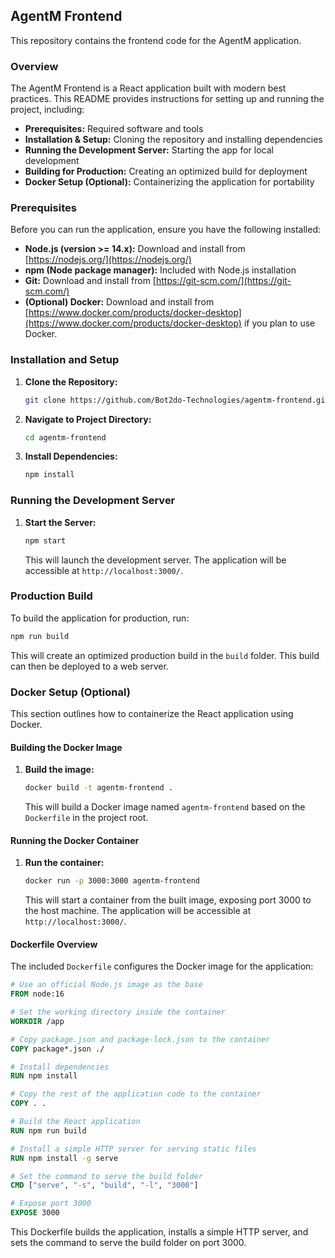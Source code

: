 ## AgentM Frontend

This repository contains the frontend code for the AgentM application.

### Overview

The AgentM Frontend is a React application built with modern best practices. This README provides instructions for setting up and running the project, including:

* **Prerequisites:**  Required software and tools
* **Installation & Setup:** Cloning the repository and installing dependencies
* **Running the Development Server:** Starting the app for local development
* **Building for Production:** Creating an optimized build for deployment
* **Docker Setup (Optional):**  Containerizing the application for portability

### Prerequisites

Before you can run the application, ensure you have the following installed:

* **Node.js (version >= 14.x):** Download and install from [https://nodejs.org/](https://nodejs.org/)
* **npm (Node package manager):** Included with Node.js installation
* **Git:** Download and install from [https://git-scm.com/](https://git-scm.com/)
* **(Optional) Docker:** Download and install from [https://www.docker.com/products/docker-desktop](https://www.docker.com/products/docker-desktop) if you plan to use Docker.

### Installation and Setup

1. **Clone the Repository:**

   ```bash
   git clone https://github.com/Bot2do-Technologies/agentm-frontend.git
   ```

2. **Navigate to Project Directory:**

   ```bash
   cd agentm-frontend
   ```

3. **Install Dependencies:**

   ```bash
   npm install
   ```

### Running the Development Server

1. **Start the Server:**

   ```bash
   npm start
   ```

   This will launch the development server. The application will be accessible at `http://localhost:3000/`.

### Production Build

To build the application for production, run:

```bash
npm run build
```

This will create an optimized production build in the `build` folder. This build can then be deployed to a web server.

### Docker Setup (Optional)

This section outlines how to containerize the React application using Docker.

#### Building the Docker Image

1. **Build the image:**

   ```bash
   docker build -t agentm-frontend .
   ```

   This will build a Docker image named `agentm-frontend` based on the `Dockerfile` in the project root.

#### Running the Docker Container

1. **Run the container:**

   ```bash
   docker run -p 3000:3000 agentm-frontend
   ```

   This will start a container from the built image, exposing port 3000 to the host machine. The application will be accessible at `http://localhost:3000/`.

#### Dockerfile Overview

The included `Dockerfile` configures the Docker image for the application:

```dockerfile
# Use an official Node.js image as the base
FROM node:16

# Set the working directory inside the container
WORKDIR /app

# Copy package.json and package-lock.json to the container
COPY package*.json ./

# Install dependencies
RUN npm install

# Copy the rest of the application code to the container
COPY . .

# Build the React application
RUN npm run build

# Install a simple HTTP server for serving static files
RUN npm install -g serve

# Set the command to serve the build folder
CMD ["serve", "-s", "build", "-l", "3000"]

# Expose port 3000
EXPOSE 3000
```

This Dockerfile builds the application, installs a simple HTTP server, and sets the command to serve the build folder on port 3000.
